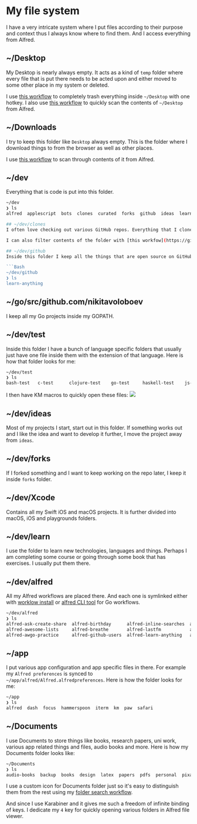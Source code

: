 # My file system
I have a very intricate system where I put files according to their purpose and context thus I always know where to find them. And I access everything from Alfred.

## ~/Desktop
My Desktop is nearly always empty. It acts as a kind of `temp` folder where every file that is put there needs to be acted upon and either moved to some other place in my system or deleted.

I use [this workflow](https://github.com/nikitavoloboev/small-workflows/tree/master/clean-folders) to completely trash everything inside `~/Desktop` with one hotkey. I also use [this workflow](https://github.com/nikitavoloboev/small-workflows/blob/master/augmentations/Directory%20watches.alfredworkflow?raw=true) to quickly scan the contents of `~/Desktop` from Alfred.

## ~/Downloads
I try to keep this folder like `Desktop` always empty. This is the folder where I download things to from the browser as well as other places.

I use [this workflow](https://github.com/nikitavoloboev/small-workflows/blob/master/augmentations/Recent%20Downloads.alfredworkflow?raw=true) to scan through contents of it from Alfred.

## ~/dev
Everything that is code is put into this folder.

```Bash
~/dev
❯ ls
alfred  applescript  bots  clones  curated  forks  github  ideas  learn  ml  personal  practice  python  rust  safari  test  uni  web  Xcode```

## ~/dev/clones
I often love checking out various GitHub repos. Everything that I clone, I clone into this folder. I use km macro that will clone the repo that is currently open in my Safari tab. It will put the repo in `~/dev/clones` and then open it in VS Code. I also have similar macros that will only clone the repo or clone the repo and open it in Sublime.

I can also filter contents of the folder with [this workfow](https://github.com/nikitavoloboev/small-workflows/blob/master/augmentations/Directory%20watches.alfredworkflow?raw=true).

## ~/dev/github
Inside this folder I keep all the things that are open source on GitHub sorted by organisation. In my case it's only [learn-anything](https://github.com/learn-anything/):

```Bash
~/dev/github
❯ ls
learn-anything
```

## ~/go/src/github.com/nikitavoloboev
I keep all my Go projects inside my GOPATH.

## ~/dev/test
Inside this folder I have a bunch of language specific folders that usually just have one file inside them with the extension of that language. Here is how that folder looks for me:

```Bash
~/dev/test
❯ ls
bash-test	c-test		clojure-test	go-test		haskell-test	js-test		lisp-test	python-test	web-test
```

I then have KM macros to quickly open these files:
![](https://i.imgur.com/Ygqwukd.png)

## ~/dev/ideas
Most of my projects I start, start out in this folder. If something works out and I like the idea and want to develop it further, I move the project away from `ideas`.

## ~/dev/forks
If I forked something and I want to keep working on the repo later, I keep it inside `forks` folder.

## ~/dev/Xcode
Contains all my Swift iOS and macOS projects. It is further divided into macOS, iOS and playgrounds folders.

## ~/dev/learn
I use the folder to learn new technologies, languages and things. Perhaps I am completing some course or going through some book that has exercises. I usually put them there.

## ~/dev/alfred
All my Alfred workflows are placed there. And each one is symlinked either with [worklow install](https://gist.github.com/deanishe/35faae3e7f89f629a94e) or [alfred CLI tool](https://godoc.org/github.com/jason0x43/go-alfred/alfred) for Go workflows.

```Bash
~/dev/alfred
❯ ls
alfred-ask-create-share  alfred-birthday      alfred-inline-searches  alfred-my-mind  alfred-twitter
alfred-awesome-lists     alfred-breathe       alfred-lastfm           alfred-pixave   alfred-web-searches
alfred-awgo-practice     alfred-github-users  alfred-learn-anything   alfred-trello   small-workflows
```

## ~/app
I put various app configuration and app specific files in there. For example my `Alfred preferences` is synced to `~/app/alfred/Alfred.alfredpreferences`. Here is how the folder looks for me:

```Bash
~/app
❯ ls
alfred  dash  focus  hammerspoon  iterm  km  paw  safari
```

## ~/Documents
I use Documents to store things like books, research papers, uni work, various app related things and files, audio books and more. Here is how my Documents folder looks like:

```Bash
~/Documents
❯ ls
audio-books  backup  books  design  latex  papers  pdfs  personal  pixave  uni  voice-memos  watch
```

I use a custom icon for Documents folder just so it's easy to distinguish them from the rest using my [folder search workflow](https://github.com/nikitavoloboev/small-workflows/tree/master/folder-search).

And since I use Karabiner and it gives me such a freedom of infinite binding of keys. I dedicate my `4` key for quickly opening various folders in Alfred file viewer.